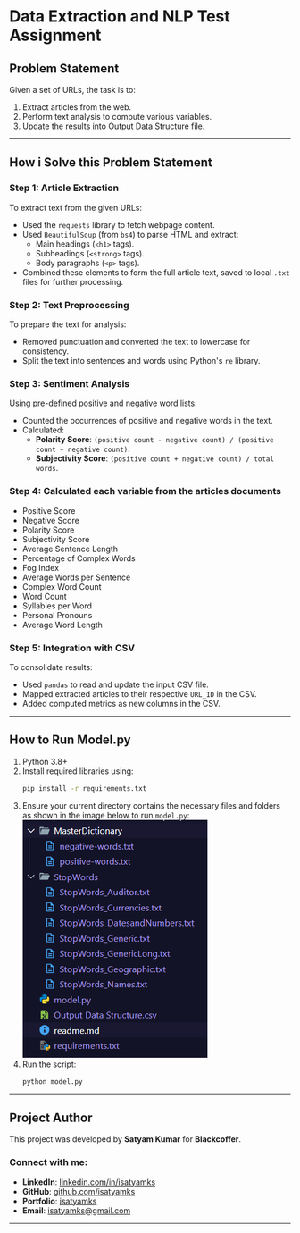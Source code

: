 # Data Extraction and NLP Test Assignment


## Problem Statement

Given a set of URLs, the task is to:
1. Extract articles from the web.
2. Perform text analysis to compute various variables.
3. Update the results into Output Data Structure file.


____________________________________________________________________________________________________________________________________________________

## How i Solve this Problem Statement

### Step 1: Article Extraction
To extract text from the given URLs:
- Used the `requests` library to fetch webpage content.
- Used `BeautifulSoup` (from `bs4`) to parse HTML and extract:
  - Main headings (`<h1>` tags).
  - Subheadings (`<strong>` tags).
  - Body paragraphs (`<p>` tags).
- Combined these elements to form the full article text, saved to local `.txt` files for further processing.

### Step 2: Text Preprocessing
To prepare the text for analysis:
- Removed punctuation and converted the text to lowercase for consistency.
- Split the text into sentences and words using Python's `re` library.

### Step 3: Sentiment Analysis
Using pre-defined positive and negative word lists:
- Counted the occurrences of positive and negative words in the text.
- Calculated:
  - **Polarity Score**: `(positive count - negative count) / (positive count + negative count)`.
  - **Subjectivity Score**: `(positive count + negative count) / total words`.

### Step 4: Calculated each variable from the articles documents
- Positive Score
- Negative Score
- Polarity Score
- Subjectivity Score
- Average Sentence Length
- Percentage of Complex Words
- Fog Index
- Average Words per Sentence
- Complex Word Count
- Word Count
- Syllables per Word
- Personal Pronouns
- Average Word Length

### Step 5: Integration with CSV
To consolidate results:
- Used `pandas` to read and update the input CSV file.
- Mapped extracted articles to their respective `URL_ID` in the CSV.
- Added computed metrics as new columns in the CSV.

_________________________________________________________________________________________________________________________________________________________


## How to Run Model.py
1. Python 3.8+
2. Install required libraries using:
   ```bash
   pip install -r requirements.txt
   ```
3. Ensure your current directory contains the necessary files and folders as shown in the image below to run `model.py`:
   ![Directory](image.png)
4. Run the script:
   ```bash
   python model.py
   ```
____________________________________________________________________________________________________________________________________________________________

## Project Author

This project was developed by **Satyam Kumar** for **Blackcoffer**.

### Connect with me:
- **LinkedIn**: [linkedin.com/in/isatyamks](https://linkedin.com/in/isatyamks)
- **GitHub**: [github.com/isatyamks](https://github.com/isatyamks)
- **Portfolio**: [isatyamks](https://isatyamks.vercel.app)
- **Email**: [isatyamks@gmail.com](mailto:isatyamks@gmail.com)

_____________________________________________________________________________________________________________________________________________________________
